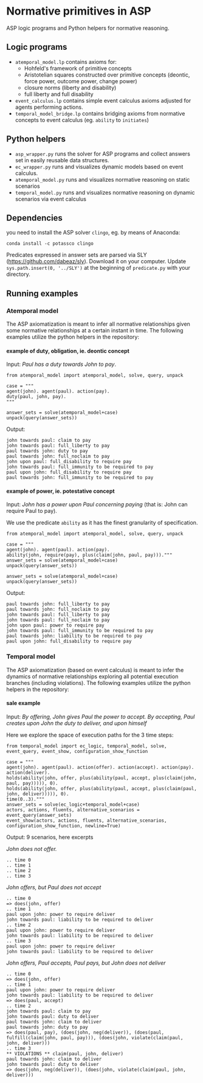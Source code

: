 # Normative primitives in ASP

ASP logic programs and Python helpers for normative reasoning. 

## Logic programs

- `atemporal_model.lp` contains axioms for:
  - Hohfeld's framework of primitive concepts
  - Aristotelian squares constructed over primitive concepts (deontic, force power, outcome power, change power)
  - closure norms (liberty and disability)
  - full liberty and full disability
- `event_calculus.lp` contains simple event calculus axioms adjusted for agents performing actions.
- `temporal_model_bridge.lp` contains bridging axioms from normative concepts to event calculus (eg. `ability` to `initiates`)

## Python helpers

- `asp_wrapper.py` runs the solver for ASP programs and collect answers set in easily reusable data structures. 
- `ec_wrapper.py` runs and visualizes dynamic models based on event calculus.
- `atemporal_model.py` runs and visualizes normative reasoning on static scenarios
- `temporal_model.py` runs and visualizes normative reasoning on dynamic scenarios via event calculus

## Dependencies

you need to install the ASP solver `clingo`, eg. by means of Anaconda:
```
conda install -c potassco clingo
``` 

Predicates expressed in answer sets are parsed via SLY (https://github.com/dabeaz/sly). Download it on your computer.
Update `sys.path.insert(0, '../SLY')` at the beginning of `predicate.py` with your directory.

## Running examples

### Atemporal model

The ASP axiomatization is meant to infer all normative relationships given some normative relationships at a certain instant in time.
The following examples utilize the python helpers in the repository: 

#### example of duty, obligation, ie. deontic concept

Input: _Paul has a duty towards John to pay_.

```
from atemporal_model import atemporal_model, solve, query, unpack

case = """
agent(john). agent(paul). action(pay).
duty(paul, john, pay).
"""

answer_sets = solve(atemporal_model+case)
unpack(query(answer_sets))
```

Output:
```
john towards paul: claim to pay
john towards paul: full_liberty to pay
paul towards john: duty to pay
paul towards john: full_noclaim to pay
john upon paul: full_disability to require pay
john towards paul: full_immunity to be required to pay
paul upon john: full_disability to require pay
paul towards john: full_immunity to be required to pay
```

#### example of power, ie. potestative concept

Input: _John has a power upon Paul concerning paying_ (that is: John can require Paul to pay). 

We use the predicate `ability` as it has the finest granularity of specification.
```
from atemporal_model import atemporal_model, solve, query, unpack

case = """
agent(john). agent(paul). action(pay).
ability(john, require(pay), plus(claim(john, paul, pay)))."""
answer_sets = solve(atemporal_model+case)
unpack(query(answer_sets))

answer_sets = solve(atemporal_model+case)
unpack(query(answer_sets))
```

Output:
```
paul towards john: full_liberty to pay
paul towards john: full_noclaim to pay
john towards paul: full_liberty to pay
john towards paul: full_noclaim to pay
john upon paul: power to require pay
john towards paul: full_immunity to be required to pay
paul towards john: liability to be required to pay
paul upon john: full_disability to require pay
```

### Temporal model

The ASP axiomatization (based on event calculus) is meant to infer the dynamics of normative relationships exploring all potential execution branches (including violations). The following examples utilize the python helpers in the repository: 

#### sale example

Input: _By offering, John gives Paul the power to accept. By accepting, Paul creates upon John the duty to deliver, and upon himself_

Here we explore the space of execution paths for the 3 time steps:
```
from temporal_model import ec_logic, temporal_model, solve, event_query, event_show, configuration_show_function

case = """
agent(john). agent(paul). action(offer). action(accept). action(pay). action(deliver).
holds(ability(john, offer, plus(ability(paul, accept, plus(claim(john, paul, pay))))), 0).
holds(ability(john, offer, plus(ability(paul, accept, plus(claim(paul, john, deliver))))), 0).
time(0..3)."""
answer_sets = solve(ec_logic+temporal_model+case)
actors, actions, fluents, alternative_scenarios = event_query(answer_sets)
event_show(actors, actions, fluents, alternative_scenarios, configuration_show_function, newline=True)
```

Output: 9 scenarios, here excerpts

_John does not offer._
```---- scenario 1 
.. time 0 
.. time 1 
.. time 2 
.. time 3 
```

_John offers, but Paul does not accept_
```---- scenario 9
.. time 0 
=> does(john, offer) 
.. time 1 
paul upon john: power to require deliver
john towards paul: liability to be required to deliver
.. time 2 
paul upon john: power to require deliver
john towards paul: liability to be required to deliver
.. time 3 
paul upon john: power to require deliver
john towards paul: liability to be required to deliver
```

_John offers, Paul accepts, Paul pays, but John does not deliver_

```---- scenario 2
.. time 0 
=> does(john, offer) 
.. time 1 
paul upon john: power to require deliver
john towards paul: liability to be required to deliver
=> does(paul, accept) 
.. time 2 
john towards paul: claim to pay
john towards paul: duty to deliver
paul towards john: claim to deliver
paul towards john: duty to pay
=> does(paul, pay), (does(john, neg(deliver)), (does(paul, fulfill(claim(john, paul, pay))), (does(john, violate(claim(paul, john, deliver))) 
.. time 3 
** VIOLATIONS ** claim(paul, john, deliver)
paul towards john: claim to deliver
john towards paul: duty to deliver
=> does(john, neg(deliver)), (does(john, violate(claim(paul, john, deliver))) 
```

